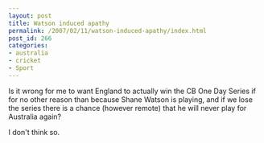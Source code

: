 ```yaml
---
layout: post
title: Watson induced apathy
permalink: /2007/02/11/watson-induced-apathy/index.html
post_id: 266
categories: 
- australia
- cricket
- Sport
---
```


 Is it wrong for me to want England to actually win the CB One Day Series if for no other reason than because Shane Watson is playing, and if we lose the series there is a chance (however remote) that he will never play for Australia again?

I don't think so.

